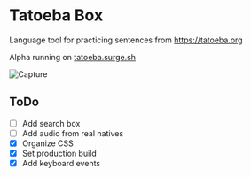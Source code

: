 # Tatoeba Box
Language tool for practicing sentences from https://tatoeba.org

Alpha running on [tatoeba.surge.sh](https://tatoeba.surge.sh/)

![Capture](https://i.imgur.com/D6UWFR3.png)

## ToDo

- [ ] Add search box
- [ ] Add audio from real natives
- [x] Organize CSS
- [x] Set production build
- [x] Add keyboard events
